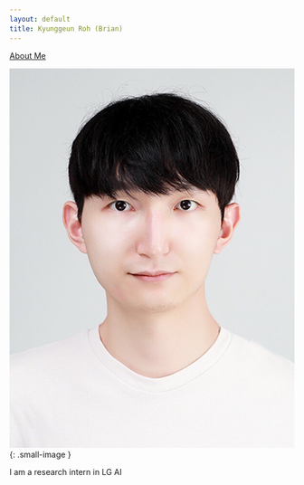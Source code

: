 ```yaml
---
layout: default
title: Kyunggeun Roh (Brian)
---
```

[About Me](about.md)

![Alt Text](image/kgroh.jpg){: .small-image }

I am a research intern in LG AI 
